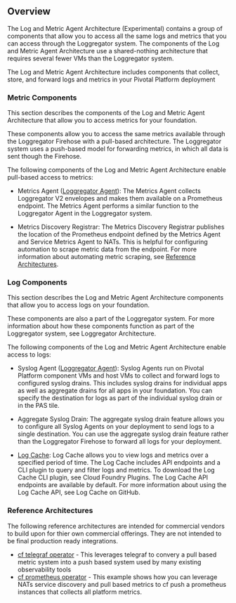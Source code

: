 ## Overview
The Log and Metric Agent Architecture (Experimental) contains a group of components that allow you to access all the same 
logs and metrics that you can access through the Loggregator system. The components of the Log and 
Metric Agent Architecture use a shared-nothing architecture that requires several fewer VMs than the
Loggregator system.

The Log and Metric Agent Architecture includes components that collect, store, and forward logs and metrics
in your Pivotal Platform deployment

### Metric Components
This section describes the components of the Log and Metric Agent Architecture that allow you to access metrics for your foundation.

These components allow you to access the same metrics available through the Loggregator Firehose with a pull-based architecture. The Loggregator system uses a push-based model for forwarding metrics, in which all data is sent though the Firehose.

The following components of the Log and Metric Agent Architecture enable pull-based access to metrics:

 * Metrics Agent ([Loggregator Agent](https://github.com/cloudfoundry/loggregator-agent-release)):
The Metrics Agent collects Loggregator V2 envelopes and makes them available on a Prometheus endpoint. The Metrics Agent performs a similar function to the Loggregator Agent in the Loggregator system.

 * Metrics Discovery Registrar:
The Metrics Discovery Registrar publishes the location of the Prometheus endpoint defined by the Metrics Agent and Service Metrics Agent to NATs. This is helpful for configuring automation to scrape metric data from the endpoint. For more information about automating metric scraping, see [Reference Architectures](#Reference-Architectures).

### Log Components 
This section describes the Log and Metric Agent Architecture components that allow you to access logs on your foundation.

These components are also a part of the Loggregator system. For more information about how these components function as part of the Loggregator system, see Loggregator Architecture.

The following components of the Log and Metric Agent Architecture enable access to logs:

* Syslog Agent ([Loggregator Agent](https://github.com/cloudfoundry/loggregator-agent-release)):
Syslog Agents run on Pivotal Platform component VMs and host VMs to collect and forward logs to configured syslog drains. This includes syslog drains for individual apps as well as aggregate drains for all apps in your foundation. You can specify the destination for logs as part of the individual syslog drain or in the PAS tile.

* Aggregate Syslog Drain:
The aggregate syslog drain feature allows you to configure all Syslog Agents on your deployment to send logs to a single destination. You can use the aggregate syslog drain feature rather than the Loggregator Firehose to forward all logs for your deployment.

* [Log Cache](https://github.com/cloudfoundry/log-cache): Log Cache allows you to view logs and metrics over a specified period of time. The Log Cache includes API endpoints and a CLI plugin to query and filter logs and metrics. To download the Log Cache CLI plugin, see Cloud Foundry Plugins. The Log Cache API endpoints are available by default. For more information about using the Log Cache API, see Log Cache on GitHub.

### Reference Architectures
The following reference architectures are intended for commercial vendors to build upon for thier own commercial offerings. They are not intended to be final production ready integrations.

* [cf telegraf operator](https://github.com/cloudfoundry-incubator/cf-telegraf-operator) - This leverages telegraf to convery a pull based metric system into a push based system used by many existing observability tools
* [cf prometheus operator](https://github.com/cloudfoundry-incubator/cf-prometheus-operator) - This example shows how you can leverage NATs service discovery and pull based metrics to cf push a prometheus instances that collects all platform metrics. 



